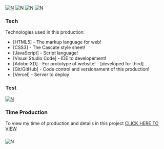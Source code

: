 [![N](https://i.imgur.com/lofqmqO.png)](https://sites-phi.vercel.app/)
![N](https://i.imgur.com/Xeldmor.png)
![N](https://i.imgur.com/6cHK6ZR.png)
![N](https://i.imgur.com/T0ZUrWV.png)

### Tech
Technologies used in this production:
* [HTML5] - The markup language for web!
* [CSS3] - The Cascate style sheet!
* [JavaScript] - Script language!
* [Visual Studio Code] - IDE to developement!
* [Adobe XD] - For prototype of website! - [developed for third]
* [Git/GitHub] - Code control and versionament of this production!
* [Vercel] - Server to deploy
### Test
[![N](https://i.imgur.com/gE67ovB.png?1)](https://sites-phi.vercel.app/)
### Time Production
To view my time of production and details in this project
[CLICK HERE TO VIEW](https://wakatime.com/@morais11/projects/blkzlcixet?start=2021-03-01&end=2021-03-15)
###
![N](https://i.imgur.com/cIQssNV.png)